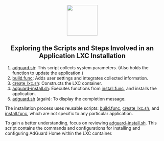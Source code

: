 <div align="center">
<img src="https://raw.githubusercontent.com/remz1337/ProxmoxVE/remz/misc/images/logo.png" height="100px" />
</div>
<h2><div align="center">Exploring the Scripts and Steps Involved in an Application LXC Installation</div></h2>

1) [adguard.sh](https://github.com/community-scripts/ProxmoxVE/blob/main/ct/adguard.sh): This script collects system parameters. (Also holds the function to update the application.)
2) [build.func](https://github.com/community-scripts/ProxmoxVE/blob/main/misc/build.func): Adds user settings and integrates collected information.
3) [create_lxc.sh](https://github.com/community-scripts/ProxmoxVE/blob/main/ct/create_lxc.sh): Constructs the LXC container.
4) [adguard-install.sh](https://github.com/community-scripts/ProxmoxVE/blob/main/install/adguard-install.sh): Executes functions from [install.func](https://github.com/community-scripts/ProxmoxVE/blob/main/misc/install.func), and installs the application.
5) [adguard.sh](https://github.com/community-scripts/ProxmoxVE/blob/main/ct/adguard.sh) (again): To display the completion message.

The installation process uses reusable scripts: [build.func](https://github.com/community-scripts/ProxmoxVE/blob/main/misc/build.func), [create_lxc.sh](https://github.com/community-scripts/ProxmoxVE/blob/main/ct/create_lxc.sh), and [install.func](https://github.com/community-scripts/ProxmoxVE/blob/main/misc/install.func), which are not specific to any particular application.

To gain a better understanding, focus on reviewing [adguard-install.sh](https://github.com/community-scripts/ProxmoxVE/blob/main/install/adguard-install.sh). This script contains the commands and configurations for installing and configuring AdGuard Home within the LXC container.
